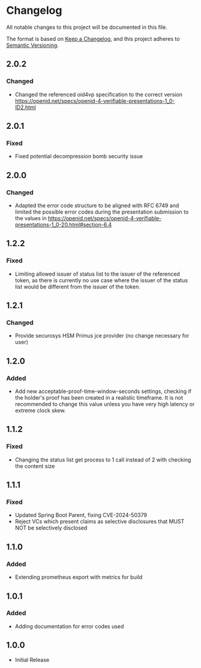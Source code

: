 # Changelog

All notable changes to this project will be documented in this file.

The format is based on [Keep a Changelog](https://keepachangelog.com/en/1.1.0/),
and this project adheres to [Semantic Versioning](https://semver.org/spec/v2.0.0.html).

## 2.0.2

### Changed

- Changed the referenced oid4vp specification to the correct version https://openid.net/specs/openid-4-verifiable-presentations-1_0-ID2.html

## 2.0.1

### Fixed

- Fixed potential decompression bomb security issue

## 2.0.0

### Changed

- Adapted the error code structure to be aligned with RFC 6749 and limited the possible error codes during the presentation submission to the values in https://openid.net/specs/openid-4-verifiable-presentations-1_0-20.html#section-6.4

## 1.2.2

### Fixed

- Limiting allowed issuer of status list to the issuer of the referenced token, as there is currently
  no use case where the issuer of the status list would be different from the issuer of the token.

## 1.2.1

### Changed

- Provide securosys HSM Primus jce provider (no change necessary for user)

## 1.2.0

### Added

- Add new acceptable-proof-time-window-seconds settings, checking if the holder's proof has been created in a realistic
  timeframe. It is not recommended to change this value unless you have very high latency or extreme clock skew.

## 1.1.2

### Fixed

- Changing the status list get process to 1 call instead of 2 with checking the content size

## 1.1.1

### Fixed

- Updated Spring Boot Parent, fixing CVE-2024-50379
- Reject VCs which present claims as selective disclosures that MUST NOT be selectively disclosed

## 1.1.0

### Added

- Extending prometheus export with metrics for build

## 1.0.1

### Added

- Adding documentation for error codes used

## 1.0.0

- Initial Release

